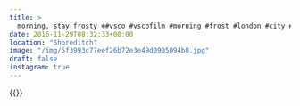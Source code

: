 ```yaml
---
title: >
  morning. stay frosty ❄️#vsco #vscofilm #morning #frost #london #city #architecture #glass #shoreditch
date: 2016-11-29T08:32:33+00:00
location: "Shoreditch"
image: "/img/5f3993c77eef26b72e3e49d0905094b8.jpg"
draft: false
instagram: true
---
```


{{<photo src="/img/5f3993c77eef26b72e3e49d0905094b8.jpg">}}
